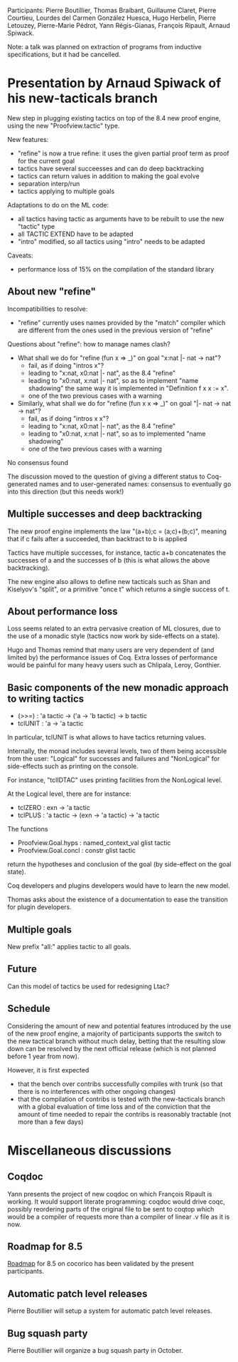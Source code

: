 Participants: Pierre Boutillier, Thomas Braibant, Guillaume Claret, Pierre Courtieu, Lourdes del Carmen González Huesca, Hugo Herbelin, Pierre Letouzey, Pierre-Marie Pédrot, Yann Régis-Gianas, François Ripault, Arnaud Spiwack.

Note: a talk was planned on extraction of programs from inductive specifications, but it had be cancelled.

Presentation by Arnaud Spiwack of his new-tacticals branch
==========================================================

New step in plugging existing tactics on top of the 8.4 new proof engine, using the new "Proofview.tactic" type.

New features:

-   "refine" is now a true refine: it uses the given partial proof term as proof for the current goal
-   tactics have several succeesses and can do deep backtracking
-   tactics can return values in addition to making the goal evolve
-   separation interp/run
-   tactics applying to multiple goals

Adaptations to do on the ML code:

-   all tactics having tactic as arguments have to be rebuilt to use the new "tactic" type
-   all TACTIC EXTEND have to be adapted
-   "intro" modified, so all tactics using "intro" needs to be adapted

Caveats:

-   performance loss of 15% on the compilation of the standard library

About new "refine"
------------------

Incompatibilities to resolve:

-   "refine" currently uses names provided by the "match" compiler which are different from the ones used in the previous version of "refine"

Questions about "refine": how to manage names clash?

-   What shall we do for "refine (fun x =&gt; \_)" on goal "x:nat |- nat -&gt; nat"?
    -   fail, as if doing "intros x"?
    -   leading to "x:nat, x0:nat |- nat", as the 8.4 "refine"
    -   leading to "x0:nat, x:nat |- nat", so as to implement "name shadowing" the same way it is implemented in "Definition f x x := x".
    -   one of the two previous cases with a warning
-   Similarly, what shall we do for "refine (fun x x =&gt; \_)" on goal "|- nat -&gt; nat -&gt; nat"?
    -   fail, as if doing "intros x x"?
    -   leading to "x:nat, x0:nat |- nat", as the 8.4 "refine"
    -   leading to "x0:nat, x:nat |- nat", so as to implemented "name shadowing"
    -   one of the two previous cases with a warning

No consensus found

The discussion moved to the question of giving a different status to Coq-generated names and to user-generated names: consensus to eventually go into this direction (but this needs work!)

Multiple successes and deep backtracking
----------------------------------------

The new proof engine implements the law "(a+b);c = (a;c)+(b;c)", meaning that if c fails after a succeeded, than backtract to b is applied

Tactics have multiple successes, for instance, tactic a+b concatenates the successes of a and the successes of b (this is what allows the above backtracking).

The new engine also allows to define new tacticals such as Shan and Kiselyov's "split", or a primitive "once t" which returns a single success of t.

About performance loss
----------------------

Loss seems related to an extra pervasive creation of ML closures, due to the use of a monadic style (tactics now work by side-effects on a state).

Hugo and Thomas remind that many users are very dependent of (and limited by) the performance issues of Coq. Extra losses of performance would be painful for many heavy users such as Chlipala, Leroy, Gonthier.

Basic components of the new monadic approach to writing tactics
---------------------------------------------------------------

-   (&gt;&gt;=) : 'a tactic -&gt; ('a -&gt; 'b tactic) -&gt; b tactic
-   tclUNIT : 'a -&gt; 'a tactic

In particular, tclUNIT is what allows to have tactics returning values.

Internally, the monad includes several levels, two of them being accessible from the user: "Logical" for successes and failures and "NonLogical" for side-effects such as printing on the console.

For instance, "tclIDTAC" uses printing facilities from the NonLogical level.

At the Logical level, there are for instance:

-   tclZERO : exn -&gt; 'a tactic
-   tclPLUS : 'a tactic -&gt; (exn -&gt; 'a tactic) -&gt; 'a tactic

The functions

-   Proofview.Goal.hyps : named\_context\_val glist tactic
-   Proofview.Goal.concl : constr glist tactic

return the hypotheses and conclusion of the goal (by side-effect on the goal state).

Coq developers and plugins developers would have to learn the new model.

Thomas asks about the existence of a documentation to ease the transition for plugin developers.

Multiple goals
--------------

New prefix "all:" applies tactic to all goals.

Future
------

Can this model of tactics be used for redesigning Ltac?

Schedule
--------

Considering the amount of new and potential features introduced by the use of the new proof engine, a majority of participants supports the switch to the new tactical branch without much delay, betting that the resulting slow down can be resolved by the next official release (which is not planned before 1 year from now).

However, it is first expected

-   that the bench over contribs successfully compiles with trunk (so that there is no interferences with other ongoing changes)
-   that the compilation of contribs is tested with the new-tacticals branch with a global evaluation of time loss and of the conviction that the amount of time needed to repair the contribs is reasonably tractable (not more than a few days)

Miscellaneous discussions
=========================

Coqdoc
------

Yann presents the project of new coqdoc on which François Ripault is working. It would support literate programming: coqdoc would drive coqc, possibly reordering parts of the original file to be sent to coqtop which would be a compiler of requests more than a compiler of linear .v file as it is now.

Roadmap for 8.5
---------------

[Roadmap](Public) for 8.5 on cocorico has been validated by the present participants.

Automatic patch level releases
------------------------------

Pierre Boutillier will setup a system for automatic patch level releases.

Bug squash party
----------------

Pierre Boutillier will organize a bug squash party in October.
